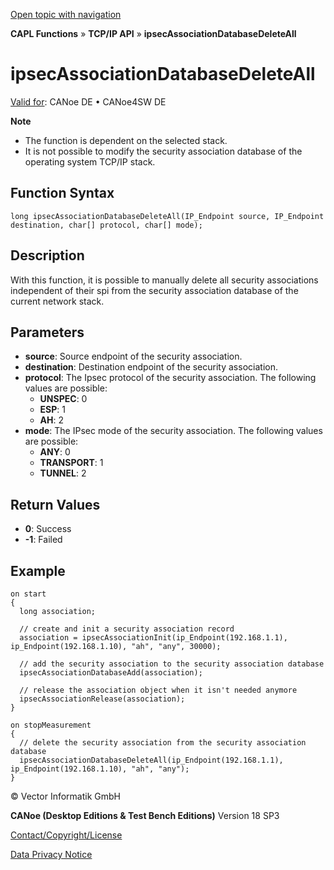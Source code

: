 [Open topic with navigation](../../../../../CANoeDEFamily.htm#Topics/CAPLFunctions/TCPIPAPI/Functions/CAPLfunctionIpsecAssociationDatabaseDeleteAll.md)

**CAPL Functions** » **TCP/IP API** » **ipsecAssociationDatabaseDeleteAll**

# ipsecAssociationDatabaseDeleteAll

[Valid for](../../../Shared/FeatureAvailability.md): CANoe DE • CANoe4SW DE

**Note**

- The function is dependent on the selected stack.
- It is not possible to modify the security association database of the operating system TCP/IP stack.

## Function Syntax

```plaintext
long ipsecAssociationDatabaseDeleteAll(IP_Endpoint source, IP_Endpoint destination, char[] protocol, char[] mode);
```

## Description

With this function, it is possible to manually delete all security associations independent of their spi from the security association database of the current network stack.

## Parameters

- **source**: Source endpoint of the security association.
- **destination**: Destination endpoint of the security association.
- **protocol**: The Ipsec protocol of the security association. The following values are possible:
  - **UNSPEC**: 0
  - **ESP**: 1
  - **AH**: 2
- **mode**: The IPsec mode of the security association. The following values are possible:
  - **ANY**: 0
  - **TRANSPORT**: 1
  - **TUNNEL**: 2

## Return Values

- **0**: Success
- **-1**: Failed

## Example

```plaintext
on start
{
  long association;

  // create and init a security association record
  association = ipsecAssociationInit(ip_Endpoint(192.168.1.1), ip_Endpoint(192.168.1.10), "ah", "any", 30000);

  // add the security association to the security association database
  ipsecAssociationDatabaseAdd(association);

  // release the association object when it isn't needed anymore
  ipsecAssociationRelease(association);
}

on stopMeasurement
{
  // delete the security association from the security association database
  ipsecAssociationDatabaseDeleteAll(ip_Endpoint(192.168.1.1), ip_Endpoint(192.168.1.10), "ah", "any");
}
```

© Vector Informatik GmbH

**CANoe (Desktop Editions & Test Bench Editions)** Version 18 SP3

[Contact/Copyright/License](../../../Shared/ContactCopyrightLicense.md)

[Data Privacy Notice](https://www.vector.com/int/en/company/get-info/privacy-policy/)
